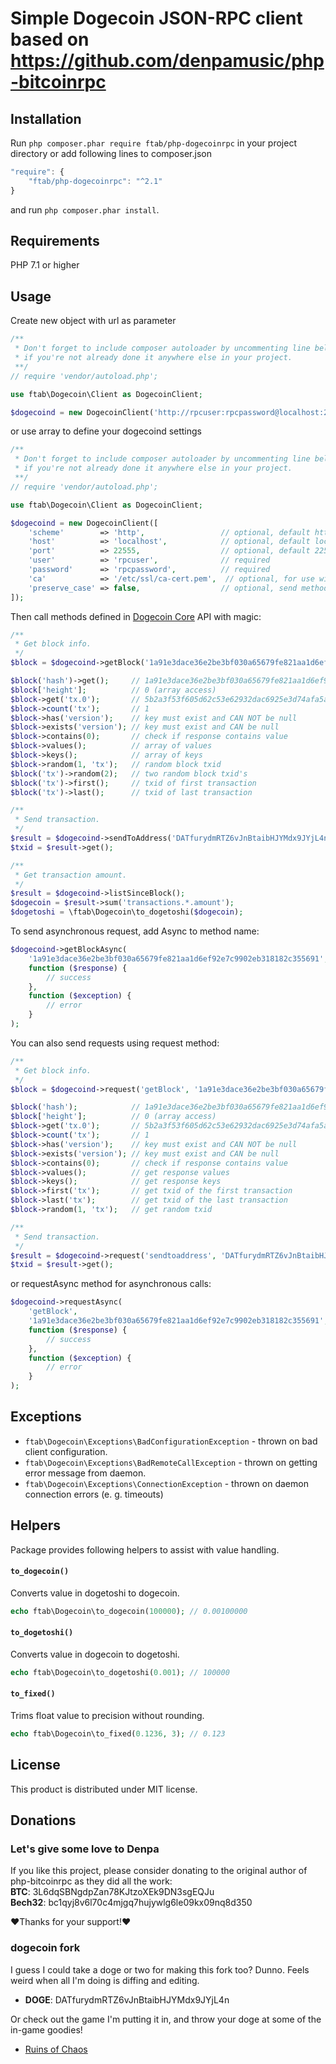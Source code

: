 # Simple Dogecoin JSON-RPC client based on https://github.com/denpamusic/php-bitcoinrpc


## Installation
Run ```php composer.phar require ftab/php-dogecoinrpc``` in your project directory or add following lines to composer.json
```javascript
"require": {
    "ftab/php-dogecoinrpc": "^2.1"
}
```
and run ```php composer.phar install```.

## Requirements
PHP 7.1 or higher  

## Usage
Create new object with url as parameter
```php
/**
 * Don't forget to include composer autoloader by uncommenting line below
 * if you're not already done it anywhere else in your project.
 **/
// require 'vendor/autoload.php';

use ftab\Dogecoin\Client as DogecoinClient;

$dogecoind = new DogecoinClient('http://rpcuser:rpcpassword@localhost:22555/');
```
or use array to define your dogecoind settings
```php
/**
 * Don't forget to include composer autoloader by uncommenting line below
 * if you're not already done it anywhere else in your project.
 **/
// require 'vendor/autoload.php';

use ftab\Dogecoin\Client as DogecoinClient;

$dogecoind = new DogecoinClient([
    'scheme'        => 'http',                 // optional, default http
    'host'          => 'localhost',            // optional, default localhost
    'port'          => 22555,                  // optional, default 22555
    'user'          => 'rpcuser',              // required
    'password'      => 'rpcpassword',          // required
    'ca'            => '/etc/ssl/ca-cert.pem',  // optional, for use with https scheme
    'preserve_case' => false,                  // optional, send method names as defined instead of lowercasing them
]);
```
Then call methods defined in [Dogecoin Core](https://github.com/dogecoin/dogecoin/) API with magic:
```php
/**
 * Get block info.
 */
$block = $dogecoind->getBlock('1a91e3dace36e2be3bf030a65679fe821aa1d6ef92e7c9902eb318182c355691');

$block('hash')->get();     // 1a91e3dace36e2be3bf030a65679fe821aa1d6ef92e7c9902eb318182c355691
$block['height'];          // 0 (array access)
$block->get('tx.0');       // 5b2a3f53f605d62c53e62932dac6925e3d74afa5a4b459745c36d42d0ed26a69
$block->count('tx');       // 1
$block->has('version');    // key must exist and CAN NOT be null
$block->exists('version'); // key must exist and CAN be null
$block->contains(0);       // check if response contains value
$block->values();          // array of values
$block->keys();            // array of keys
$block->random(1, 'tx');   // random block txid
$block('tx')->random(2);   // two random block txid's
$block('tx')->first();     // txid of first transaction
$block('tx')->last();      // txid of last transaction

/**
 * Send transaction.
 */
$result = $dogecoind->sendToAddress('DATfurydmRTZ6vJnBtaibHJYMdx9JYjL4n', 100);
$txid = $result->get();

/**
 * Get transaction amount.
 */
$result = $dogecoind->listSinceBlock();
$dogecoin = $result->sum('transactions.*.amount');
$dogetoshi = \ftab\Dogecoin\to_dogetoshi($dogecoin);
```
To send asynchronous request, add Async to method name:
```php
$dogecoind->getBlockAsync(
    '1a91e3dace36e2be3bf030a65679fe821aa1d6ef92e7c9902eb318182c355691',
    function ($response) {
        // success
    },
    function ($exception) {
        // error
    }
);
```

You can also send requests using request method:
```php
/**
 * Get block info.
 */
$block = $dogecoind->request('getBlock', '1a91e3dace36e2be3bf030a65679fe821aa1d6ef92e7c9902eb318182c355691');

$block('hash');            // 1a91e3dace36e2be3bf030a65679fe821aa1d6ef92e7c9902eb318182c355691
$block['height'];          // 0 (array access)
$block->get('tx.0');       // 5b2a3f53f605d62c53e62932dac6925e3d74afa5a4b459745c36d42d0ed26a69
$block->count('tx');       // 1
$block->has('version');    // key must exist and CAN NOT be null
$block->exists('version'); // key must exist and CAN be null
$block->contains(0);       // check if response contains value
$block->values();          // get response values
$block->keys();            // get response keys
$block->first('tx');       // get txid of the first transaction
$block->last('tx');        // get txid of the last transaction
$block->random(1, 'tx');   // get random txid

/**
 * Send transaction.
 */
$result = $dogecoind->request('sendtoaddress', 'DATfurydmRTZ6vJnBtaibHJYMdx9JYjL4n', 60);
$txid = $result->get();

```
or requestAsync method for asynchronous calls:
```php
$dogecoind->requestAsync(
    'getBlock',
    '1a91e3dace36e2be3bf030a65679fe821aa1d6ef92e7c9902eb318182c355691',
    function ($response) {
        // success
    },
    function ($exception) {
        // error
    }
);
```

## Exceptions
* `ftab\Dogecoin\Exceptions\BadConfigurationException` - thrown on bad client configuration.
* `ftab\Dogecoin\Exceptions\BadRemoteCallException` - thrown on getting error message from daemon.
* `ftab\Dogecoin\Exceptions\ConnectionException` - thrown on daemon connection errors (e. g. timeouts)


## Helpers
Package provides following helpers to assist with value handling.
#### `to_dogecoin()`
Converts value in dogetoshi to dogecoin.
```php
echo ftab\Dogecoin\to_dogecoin(100000); // 0.00100000
```
#### `to_dogetoshi()`
Converts value in dogecoin to dogetoshi.
```php
echo ftab\Dogecoin\to_dogetoshi(0.001); // 100000
```
#### `to_fixed()`
Trims float value to precision without rounding.
```php
echo ftab\Dogecoin\to_fixed(0.1236, 3); // 0.123
```

## License

This product is distributed under MIT license.

## Donations

### Let's give some love to Denpa

If you like this project, please consider donating to the original author of php-bitcoinrpc as they did all the work:<br>
**BTC**: 3L6dqSBNgdpZan78KJtzoXEk9DN3sgEQJu<br>
**Bech32**: bc1qyj8v6l70c4mjgq7hujywlg6le09kx09nq8d350

❤Thanks for your support!❤

### dogecoin fork

I guess I could take a doge or two for making this fork too? Dunno. Feels weird when all I'm doing is diffing and editing.

* **DOGE**: DATfurydmRTZ6vJnBtaibHJYMdx9JYjL4n

Or check out the game I'm putting it in, and throw your doge at some of the in-game goodies!
* [Ruins of Chaos](https://ruinsofchaos.com/)